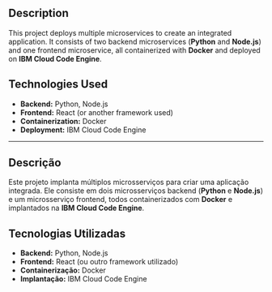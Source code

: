 ## **Description**  
This project deploys multiple microservices to create an integrated application. It consists of two backend microservices (**Python** and **Node.js**) and one frontend microservice, all containerized with **Docker** and deployed on **IBM Cloud Code Engine**.

## **Technologies Used**  
- **Backend:** Python, Node.js  
- **Frontend:** React (or another framework used)  
- **Containerization:** Docker  
- **Deployment:** IBM Cloud Code Engine  


---

## **Descrição**  
Este projeto implanta múltiplos microsserviços para criar uma aplicação integrada. Ele consiste em dois microsserviços backend (**Python** e **Node.js**) e um microsserviço frontend, todos containerizados com **Docker** e implantados na **IBM Cloud Code Engine**.

## **Tecnologias Utilizadas**  
- **Backend:** Python, Node.js  
- **Frontend:** React (ou outro framework utilizado)  
- **Containerização:** Docker  
- **Implantação:** IBM Cloud Code Engine  

